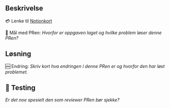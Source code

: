 ## Beskrivelse

💳 Lenke til [Notionkort]()

🥅 Mål med PRen: _Hvorfor er oppgaven laget og hvilke problem løser denne PRen?_

## Løsning

🆕 Endring: _Skriv kort hva endringen i denne PRen er og hvorfor den har løst problemet._

## 🧪 Testing

_Er det noe spesielt den som reviewer PRen bør sjekke?_
